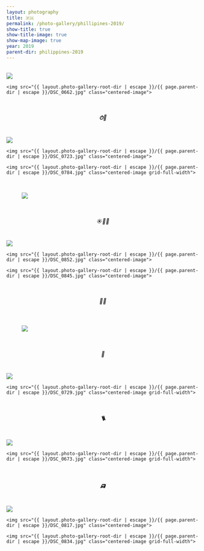 ```yaml
---
layout: photography
title: 🇵🇭
permalink: /photo-gallery/phillipines-2019/
show-title: true
show-title-image: true
show-map-image: true
year: 2019
parent-dir: philippines-2019
---
```


<br/>

<div class="grid">
    <img src="{{ layout.photo-gallery-root-dir | escape }}/{{ page.parent-dir | escape }}/DSC_0626.jpg" class="centered-image">

    <img src="{{ layout.photo-gallery-root-dir | escape }}/{{ page.parent-dir | escape }}/DSC_0662.jpg" class="centered-image">
</div>

<br/>

<center><h5>⏱🛫</h5></center>

<br/>

<div class="grid">
    <img src="{{ layout.photo-gallery-root-dir | escape }}/{{ page.parent-dir | escape }}/DSC_0718.jpg" class="centered-image">

    <img src="{{ layout.photo-gallery-root-dir | escape }}/{{ page.parent-dir | escape }}/DSC_0723.jpg" class="centered-image">

    <img src="{{ layout.photo-gallery-root-dir | escape }}/{{ page.parent-dir | escape }}/DSC_0784.jpg" class="centered-image grid-full-width">
</div>

<br/>

<figure class='full-width'>
    <img src="{{ layout.photo-gallery-root-dir | escape }}/{{ page.parent-dir | escape }}/DSC_0696-Pano.jpg" class="centered-image">
</figure>

<br/>

<center><h5>☀️🚤🥥</h5></center>

<br/>

<div class="grid">
    <img src="{{ layout.photo-gallery-root-dir | escape }}/{{ page.parent-dir | escape }}/DSC_0769.jpg" class="centered-image grid-full-width">

    <img src="{{ layout.photo-gallery-root-dir | escape }}/{{ page.parent-dir | escape }}/DSC_0852.jpg" class="centered-image">

    <img src="{{ layout.photo-gallery-root-dir | escape }}/{{ page.parent-dir | escape }}/DSC_0845.jpg" class="centered-image">
</div>

<br/>

<center><h5>🧗🏽</h5></center>

<br/>

<figure class='full-width'>
    <img src="{{ layout.photo-gallery-root-dir | escape }}/{{ page.parent-dir | escape }}/DSC_0750.jpg" class="centered-image">
</figure>

<br/>

<center><h5>🌅</h5></center>

<br/>

<div class="grid">
    <img src="{{ layout.photo-gallery-root-dir | escape }}/{{ page.parent-dir | escape }}/DSC_0734.jpg" class="centered-image grid-full-width">

    <img src="{{ layout.photo-gallery-root-dir | escape }}/{{ page.parent-dir | escape }}/DSC_0729.jpg" class="centered-image grid-full-width">
</div>

<br/>

<center><h5>🪜</h5></center>

<br/>

<div class="grid">
    <img src="{{ layout.photo-gallery-root-dir | escape }}/{{ page.parent-dir | escape }}/DSC_0886.jpg" class="centered-image grid-full-width">

    <img src="{{ layout.photo-gallery-root-dir | escape }}/{{ page.parent-dir | escape }}/DSC_0673.jpg" class="centered-image grid-full-width">
</div>

<br/>

<center><h5>🛺</h5></center>

<br/> 

<div class="grid">
    <img src="{{ layout.photo-gallery-root-dir | escape }}/{{ page.parent-dir | escape }}/DSC_0831.jpg" class="centered-image">

    <img src="{{ layout.photo-gallery-root-dir | escape }}/{{ page.parent-dir | escape }}/DSC_0817.jpg" class="centered-image">

    <img src="{{ layout.photo-gallery-root-dir | escape }}/{{ page.parent-dir | escape }}/DSC_0834.jpg" class="centered-image grid-full-width">
</div>
